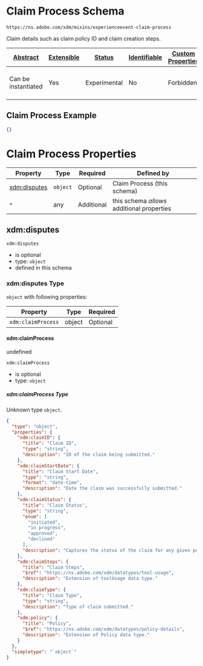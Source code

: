 
# Claim Process Schema

```
https://ns.adobe.com/xdm/mixins/experienceevent-claim-process
```

Claim details such as claim policy ID and claim creation steps.

| [Abstract](../../../abstract.md) | [Extensible](../../../extensions.md) | [Status](../../../status.md) | [Identifiable](../../../id.md) | [Custom Properties](../../../extensions.md) | [Additional Properties](../../../extensions.md) | Defined In |
|----------------------------------|--------------------------------------|------------------------------|--------------------------------|---------------------------------------------|-------------------------------------------------|------------|
| Can be instantiated | Yes | Experimental | No | Forbidden | Permitted | [mixins/experience-event/experienceevent-claim-process.schema.json](mixins/experience-event/experienceevent-claim-process.schema.json) |

## Claim Process Example
```json
{}
```

# Claim Process Properties

| Property | Type | Required | Defined by |
|----------|------|----------|------------|
| [xdm:disputes](#xdmdisputes) | `object` | Optional | Claim Process (this schema) |
| `*` | any | Additional | this schema *allows* additional properties |

## xdm:disputes


`xdm:disputes`
* is optional
* type: `object`
* defined in this schema

### xdm:disputes Type


`object` with following properties:


| Property | Type | Required |
|----------|------|----------|
| `xdm:claimProcess`| object | Optional |



#### xdm:claimProcess

undefined

`xdm:claimProcess`
* is optional
* type: `object`

##### xdm:claimProcess Type

Unknown type `object`.

```json
{
  "type": "object",
  "properties": {
    "xdm:claimID": {
      "title": "Claim ID",
      "type": "string",
      "description": "ID of the claim being submitted."
    },
    "xdm:claimStartDate": {
      "title": "Claim Start Date",
      "type": "string",
      "format": "date-time",
      "description": "Date the claim was successfully submitted."
    },
    "xdm:claimStatus": {
      "title": "Claim Status",
      "type": "string",
      "enum": [
        "initiated",
        "in progress",
        "approved",
        "declined"
      ],
      "description": "Captures the status of the claim for any given point in the application process."
    },
    "xdm:claimSteps": {
      "title": "Claim Steps",
      "$ref": "https://ns.adobe.com/xdm/datatypes/tool-usage",
      "description": "Extension of toolUsage data type."
    },
    "xdm:claimType": {
      "title": "Claim Type",
      "type": "string",
      "description": "Type of claim submitted."
    },
    "xdm:policy": {
      "title": "Policy",
      "$ref": "https://ns.adobe.com/xdm/datatypes/policy-details",
      "description": "Extension of Policy data type."
    }
  },
  "simpletype": "`object`"
}
```










